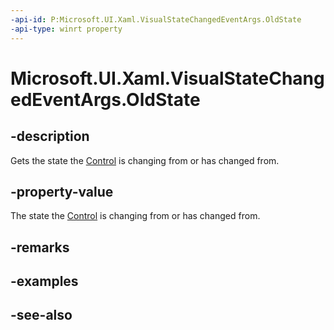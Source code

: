 ```yaml
---
-api-id: P:Microsoft.UI.Xaml.VisualStateChangedEventArgs.OldState
-api-type: winrt property
---
```


<!-- Property syntax
public Microsoft.UI.Xaml.VisualState OldState { get;  set; }
-->

# Microsoft.UI.Xaml.VisualStateChangedEventArgs.OldState

## -description

Gets the state the [Control](../microsoft.ui.xaml.controls/control.md) is changing from or has changed from.

## -property-value

The state the [Control](../microsoft.ui.xaml.controls/control.md) is changing from or has changed from.

## -remarks

## -examples

## -see-also
